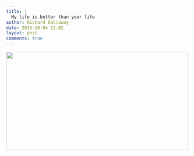 ```yaml
---
title: |
  My life is better than your life
author: Richard Dallaway
date: 2015-10-04 12:02
layout: post
comments: true
---
```


<div><a href="http://static.skitters.dallaway.com/tp_IMG_20151004_120051.JPG"><img src="http://static.skitters.dallaway.com/tp_thumb_IMG_20151004_120051.JPG" width="500" height="270"/></a></div>


  
      
